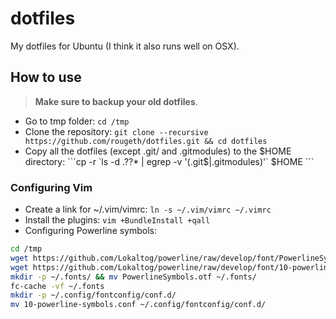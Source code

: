 # dotfiles

My dotfiles for Ubuntu (I think it also runs well on OSX).

## How to use

> **Make sure to backup your old dotfiles**.

* Go to tmp folder: `cd /tmp`
* Clone the repository: `git clone --recursive https://github.com/rougeth/dotfiles.git && cd dotfiles`
* Copy all the dotfiles (except .git/ and .gitmodules) to the $HOME directory: ```cp -r `ls -d .??* | egrep -v '(.git$|.gitmodules)'` $HOME ```

### Configuring Vim

* Create a link for ~/.vim/vimrc: `ln -s ~/.vim/vimrc ~/.vimrc`
* Install the plugins: `vim +BundleInstall +qall`
* Configuring Powerline symbols:

```bash
cd /tmp
wget https://github.com/Lokaltog/powerline/raw/develop/font/PowerlineSymbols.otf
wget https://github.com/Lokaltog/powerline/raw/develop/font/10-powerline-symbols.conf
mkdir -p ~/.fonts/ && mv PowerlineSymbols.otf ~/.fonts/
fc-cache -vf ~/.fonts
mkdir -p ~/.config/fontconfig/conf.d/
mv 10-powerline-symbols.conf ~/.config/fontconfig/conf.d/
```
